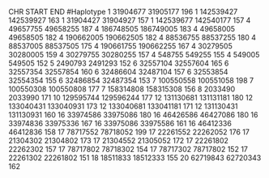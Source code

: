 CHR	START	END	#Haplotype
1	31904677	31905177	196
1	142539427	142539927	163
1	31904427	31904927	157
1	142539677	142540177	157
4	49657755	49658255	187
4	186748505	186749005	183
4	49658005	49658505	182
4	190662005	190662505	182
4	88536755	88537255	180
4	88537005	88537505	175
4	190661755	190662255	167
4	30279505	30280005	159
4	30279755	30280255	157
4	548755	549255	155
4	549005	549505	152
5	2490793	2491293	152
6	32557104	32557604	165
6	32557354	32557854	160
6	32486604	32487104	157
6	32553854	32554354	155
6	32486854	32487354	153
7	100550558	100551058	198
7	100550308	100550808	177
7	158314808	158315308	156
8	2033490	2033990	171
10	129595744	129596244	177
12	131130681	131131181	180
12	133040431	133040931	173
12	133040681	133041181	171
12	131130431	131130931	160
16	33974586	33975086	180
16	46426586	46427086	180
16	33974836	33975336	167
16	33975086	33975586	161
16	46412336	46412836	158
17	78717552	78718052	199
17	22261552	22262052	176
17	21304302	21304802	173
17	21304552	21305052	172
17	22261802	22262302	157
17	78717802	78718302	154
17	78717302	78717802	152
17	22261302	22261802	151
18	18511833	18512333	155
20	62719843	62720343	162
